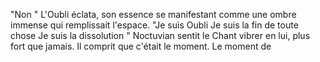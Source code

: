 "Non " L'Oubli éclata, son essence se manifestant comme une ombre immense qui remplissait l'espace. "Je suis Oubli Je suis la fin de toute chose Je suis la dissolution " Noctuvian sentit le Chant vibrer en lui, plus fort que jamais. Il comprit que c'était le moment. Le moment de
